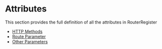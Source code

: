 # Attributes
This section provides the full definition of all the attributes in RouterRegister

* [HTTP Methods](HTTP-Methods.md)
* [Route Parameter](Route-Parameters.md)
* [Other Parameters](Other-Attributes.md)
